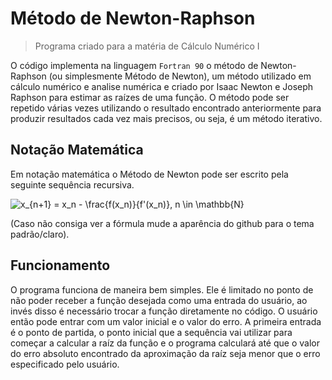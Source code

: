 # Método de Newton-Raphson
> Programa criado para a matéria de Cálculo Numérico I

O código implementa na linguagem `Fortran 90` o método de Newton-Raphson (ou simplesmente Método de Newton), um método utilizado em cálculo numérico 
e analise numérica e criado por Isaac Newton e Joseph Raphson para estimar as raízes de uma função. O método pode ser repetido várias vezes utilizando
o resultado encontrado  anteriormente para produzir resultados cada vez mais precisos, ou seja, é um método iterativo. 

## Notação Matemática
Em notação matemática o Método de Newton pode ser escrito pela seguinte sequência recursiva.

<img src="https://latex.codecogs.com/svg.image?x_{n&plus;1}&space;=&space;x_n&space;-&space;\frac{f(x_n)}{f'(x_n)},&space;n&space;\in&space;\mathbb{N}" title="x_{n+1} = x_n - \frac{f(x_n)}{f'(x_n)}, n \in \mathbb{N}" />

(Caso não consiga ver a fórmula mude a aparência do github para o tema padrão/claro).

## Funcionamento
O programa funciona de maneira bem simples. Ele é limitado no ponto de não poder receber a função desejada como uma entrada do usuário, ao invés disso é
necessário trocar a função diretamente no código. O usuário então pode entrar com um valor inicial e o valor do erro. A primeira entrada é o ponto de partida,
o ponto inicial que a sequência vai utilizar para começar a calcular a raíz da função e o programa calculará até que o valor do erro absoluto encontrado da
aproximação da raíz seja menor que o erro especificado pelo usuário.
